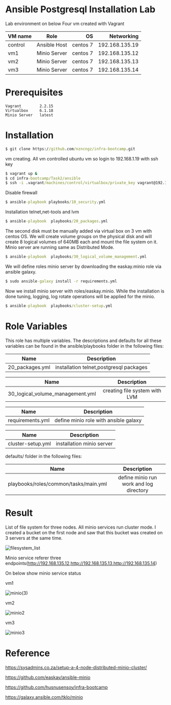 # Ansible Postgresql Installation Lab

Lab environment on below
Four vm created with Vagrant


| VM name       |   Role              | OS       |  Networking     | 
| ------------- |   :-------------:   | -----:   | -----:          |
| control       |   Ansible Host      | centos 7 | 192.168.135.19  |
| vm1           |   Minio Server      | centos 7 | 192.168.135.12  |
| vm2           |   Minio Server      | centos 7 | 192.168.135.13  |
| vm3           |   Minio Server      | centos 7 | 192.168.135.14  |


# Prerequisites

    Vagrant        2.2.15 
    Virtualbox     6.1.18 
    Minio Server   latest
    
    
# Installation

``` bat  
$ git clone https://github.com/nzncngz/infra-bootcamp.git
```

vm creating. All vm controlled ubuntu vm so login to 192.168.1.19 with ssh key

``` bat  
$ vagrant up &
$ cd infra-bootcamp/Task2/ansible
$ ssh -i .vagrant/machines/control/virtualbox/private_key vagrant@192.168.135.19
```

Disable firewall

``` bat  
$ ansible-playbook playbooks/10_security.yml
```

Installation telnet,net-tools and lvm

``` bat  
$ ansible-playbook  playbooks/20_packages.yml

```

The second disk must be manually added via virtual box on 3 vm with centos OS. We will create volume groups on the physical disk and  will create 8 logical volumes of 640MB each and mount the file system on it. Minio server are running same as Distributed Mode.
``` bat  
$ ansible-playbook  playbooks/30_logical_volume_management.yml
```
We will define roles minio server by downloading the easkay.minio role via ansible galaxy. 

``` bat  
$ sudo ansible-galaxy install -r requirements.yml
```

Now we install minio server with roles/easkay.minio. While the installation is done tuning, logging, log rotate operations will be applied for the minio.


``` bat  
$ ansible-playbook  playbooks/cluster-setup.yml
```

# Role Variables

This role has multiple variables. The descriptions and defaults for all these variables can be found in the ansible/playbooks folder in the following files:




| Name           |   Description                         
| -------------  |   :-------------:          
|20_packages.yml |   installation telnet,postgresql packages  


| Name                             |   Description                         
| -------------                    |   :-------------:          
| 30_logical_volume_management.yml |   creating file system with LVM  


| Name               |   Description                         
| -------------      |   :-------------:          
| requirements.yml   |  define minio role with ansible galaxy 


| Name                 |   Description                         
| -------------        |   :-------------:          
| cluster-setup.yml    |   installation minio server 



defaults/ folder in the following files:

| Name                                   |   Description                         
| -------------                          |   :-------------:          
| playbooks/roles/common/tasks/main.yml  |   define minio run work and log directory


# Result

List of file system for three nodes. All minio services run cluster mode. I created a bucket on the first node and saw that this bucket was created on 3 servers at the same time.

![filesystem_list](https://user-images.githubusercontent.com/22845579/119223672-59c04180-bb03-11eb-93bf-fa8b2c1fde0d.jpg)


Minio service referer three endpoints(http://192.168.135.12,http://192.168.135.13,http://192.168.135.14)

On below show minio service status

vm1

![minio(3)](https://user-images.githubusercontent.com/22845579/119224141-b4f33380-bb05-11eb-9fc1-2aef9c37c0c3.jpg)

vm2

![minio2](https://user-images.githubusercontent.com/22845579/119226515-381a8680-bb12-11eb-83f7-a75a3c2875c7.jpg)

vm3

![minio3](https://user-images.githubusercontent.com/22845579/119226558-65ffcb00-bb12-11eb-8370-dbae014cea1f.jpg)

# Reference

https://sysadmins.co.za/setup-a-4-node-distributed-minio-cluster/

https://github.com/easkay/ansible-minio

https://github.com/husnusensoy/infra-bootcamp

https://galaxy.ansible.com/tklo/minio


